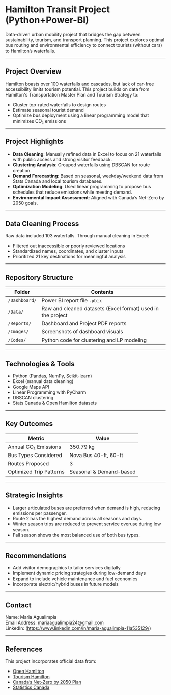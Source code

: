 # Hamilton Transit Project (Python+Power-BI)

Data-driven urban mobility project that bridges the gap between sustainability, tourism, and transport planning. This project explores optimal bus routing and environmental efficiency to connect tourists (without cars) to Hamilton’s waterfalls.

---

## Project Overview

Hamilton boasts over 100 waterfalls and cascades, but lack of car-free accessibility limits tourism potential. This project builds on data from Hamilton's Transportation Master Plan and Tourism Strategy to:
- Cluster top-rated waterfalls to design routes
- Estimate seasonal tourist demand
- Optimize bus deployment using a linear programming model that minimizes CO₂ emissions

---

## Project Highlights

- **Data Cleaning**: Manually refined data in Excel to focus on 21 waterfalls with public access and strong visitor feedback.
- **Clustering Analysis**: Grouped waterfalls using DBSCAN for route creation.
- **Demand Forecasting**: Based on seasonal, weekday/weekend data from Stats Canada and local tourism databases.
- **Optimization Modeling**: Used linear programming to propose bus schedules that reduce emissions while meeting demand.
- **Environmental Impact Assessment**: Aligned with Canada’s Net-Zero by 2050 goals.

---

## Data Cleaning Process

Raw data included 103 waterfalls. Through manual cleaning in Excel:
- Filtered out inaccessible or poorly reviewed locations
- Standardized names, coordinates, and cluster inputs
- Prioritized 21 key destinations for meaningful analysis

---

## Repository Structure

| Folder | Contents |
|--------|----------|
| `/Dashboard/` | Power BI report file `.pbix` |
| `/Data/` | Raw and cleaned datasets (Excel format) used in the project |
| `/Reports/` | Dashboard and Project PDF reports |
| `/Images/` | Screenshots of dashboard visuals |
| `/Codes/` | Python code for clustering and LP modeling |

---

## Technologies & Tools

- Python (Pandas, NumPy, Scikit-learn)
- Excel (manual data cleaning)
- Google Maps API
- Linear Programming with PyCharm
- DBSCAN clustering
- Stats Canada & Open Hamilton datasets

---

## Key Outcomes

| Metric                  | Value                 |
|------------------------|-----------------------|
| Annual CO₂ Emissions   | 350.79 kg               |
| Bus Types Considered   | Nova Bus 40-ft, 60-ft |
| Routes Proposed        | 3                     |
| Optimized Trip Patterns| Seasonal & Demand-based|

---

## Strategic Insights

- Larger articulated buses are preferred when demand is high, reducing emissions per passenger.
- Route 2 has the highest demand across all seasons and days.
- Winter season trips are reduced to prevent service overuse during low season.
- Fall season shows the most balanced use of both bus types.

---

## Recommendations

- Add visitor demographics to tailor services digitally
- Implement dynamic pricing strategies during low-demand days
- Expand to include vehicle maintenance and fuel economics
- Incorporate electric/hybrid buses in future models

---

## Contact
Name: Maria Agualimpia  
Email Address: mariaagualimpia24@gmail.com  
LinkedIn: (https://www.linkedin.com/in/maria-agualimpia-11a535129/)

---

## References

This project incorporates official data from:
- [Open Hamilton](https://open.hamilton.ca)
- [Tourism Hamilton](https://tourismhamilton.com/hamilton-waterfalls-guide/)
- [Canada’s Net-Zero by 2050 Plan](https://www.canada.ca/en/services/environment/weather/climatechange/climate-plan/net-zero-emissions-2050.html)
- [Statistics Canada](https://www.statcan.gc.ca)


